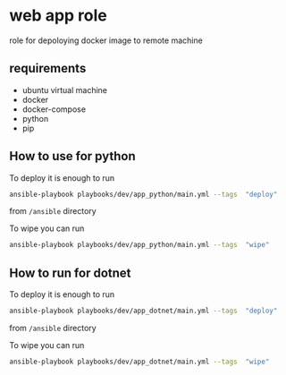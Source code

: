 # web app role

role for depoloying docker image to remote machine

## requirements

- ubuntu virtual machine
- docker
- docker-compose
- python
- pip

## How to use for python

To deploy it is enough to run 

```sh
ansible-playbook playbooks/dev/app_python/main.yml --tags  "deploy"
```

from `/ansible` directory


To wipe you can run

```sh
ansible-playbook playbooks/dev/app_python/main.yml --tags  "wipe"
```

## How to run for dotnet

To deploy it is enough to run 

```sh
ansible-playbook playbooks/dev/app_dotnet/main.yml --tags  "deploy"
```

from `/ansible` directory


To wipe you can run

```sh
ansible-playbook playbooks/dev/app_dotnet/main.yml --tags  "wipe"
```